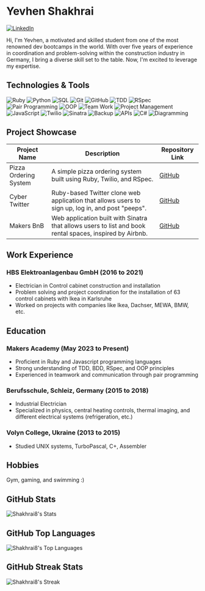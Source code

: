 # Yevhen Shakhrai

[![LinkedIn](https://img.shields.io/badge/-LinkedIn-0077B5?style=flat-square&logo=linkedin&logoColor=white)](https://www.linkedin.com/in/shakhrai8)

Hi, I'm Yevhen, a motivated and skilled student from one of the most renowned dev bootcamps in the world. With over five years of experience in coordination and problem-solving within the construction industry in Germany, I bring a diverse skill set to the table. Now, I'm excited to leverage my expertise.

## Technologies & Tools

![Ruby](https://img.shields.io/badge/-Ruby-red?style=flat-square&logo=ruby)
![Python](https://img.shields.io/badge/-Python-3776AB?style=flat-square&logo=python&logoColor=white)
![SQL](https://img.shields.io/badge/-SQL-4479A1?style=flat-square&logo=postgresql&logoColor=white)
![Git](https://img.shields.io/badge/-Git-F05032?style=flat-square&logo=git&logoColor=white)
![GitHub](https://img.shields.io/badge/-GitHub-181717?style=flat-square&logo=github)
![TDD](https://img.shields.io/badge/-TDD-8A2BE2?style=flat-square)
![RSpec](https://img.shields.io/badge/-RSpec-red?style=flat-square)
![Pair Programming](https://img.shields.io/badge/-Pair%20Programming-blueviolet?style=flat-square)
![OOP](https://img.shields.io/badge/-OOP-FFA500?style=flat-square)
![Team Work](https://img.shields.io/badge/-Team%20Work-brightgreen?style=flat-square)
![Project Management](https://img.shields.io/badge/-Project%20Management-lightgrey?style=flat-square)
![JavaScript](https://img.shields.io/badge/-JavaScript-F7DF1E?style=flat-square&logo=javascript&logoColor=white)
![Twilio](https://img.shields.io/badge/-Twilio-FF6F00?style=flat-square&logo=twilio&logoColor=white)
![Sinatra](https://img.shields.io/badge/-Sinatra-brightgreen?style=flat-square)
![Backup](https://img.shields.io/badge/-Backup-00FFFF?style=flat-square)
![APIs](https://img.shields.io/badge/-APIs-00599C?style=flat-square)
![C#](https://img.shields.io/badge/-C%23-239120?style=flat-square&logo=csharp&logoColor=white)
![Diagramming](https://img.shields.io/badge/-Diagramming-ff69b4?style=flat-square)

## Project Showcase

| Project Name        | Description                          | Repository Link                                    |
|---------------------|--------------------------------------|----------------------------------------------------|
| Pizza Ordering System   | A simple pizza ordering system built using Ruby, Twilio, and RSpec. | [GitHub](https://github.com/Shakhrai8/Pizzeria) |
| Cyber Twitter      | Ruby-based Twitter clone web application that allows users to sign up, log in, and post "peeps".   | [GitHub](https://github.com/Shakhrai8/cyber-twitter) |
| Makers BnB      | Web application built with Sinatra that allows users to list and book rental spaces, inspired by Airbnb. | [GitHub](https://github.com/Shakhrai8/makers_bnb) |


## Work Experience

### HBS Elektroanlagenbau GmbH (2016 to 2021)

- Electrician in Control cabinet construction and installation
- Problem solving and project coordination for the installation of 63 control cabinets with Ikea in Karlsruhe
- Worked on projects with companies like Ikea, Dachser, MEWA, BMW, etc.

## Education

### Makers Academy (May 2023 to Present)

- Proficient in Ruby and Javascript programming languages 
- Strong understanding of TDD, BDD, RSpec, and OOP principles
- Experienced in teamwork and communication through pair programming

### Berufsschule, Schleiz, Germany (2015 to 2018)

- Industrial Electrician
- Specialized in physics, central heating controls, thermal imaging, and different electrical systems (refrigeration, etc.)

### Volyn College, Ukraine (2013 to 2015)

- Studied UNIX systems, TurboPascal, C+, Assembler

## Hobbies

Gym, gaming, and swimming :)

## GitHub Stats

![Shakhrai8's Stats](https://github-readme-stats.vercel.app/api?username=Shakhrai8&theme=merko&show_icons=true&hide_border=false&count_private=true)

## GitHub Top Languages

![Shakhrai8's Top Languages](https://github-readme-stats.vercel.app/api/top-langs/?username=Shakhrai8&theme=merko&show_icons=true&hide_border=false&layout=compact)

## GitHub Streak Stats

![Shakhrai8's Streak](https://github-readme-streak-stats.herokuapp.com/?user=Shakhrai8&theme=merko&hide_border=false)





